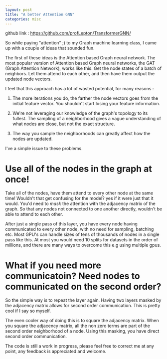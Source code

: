 ```yaml
---
layout: post
title: "A better Attention GNN"
categories: misc
---
```


github link : https://github.com/profLepton/TransformerGNN/

So while paying "attention" ;) to my Graph machine learning class, I came up with a couple of ideas that sounded fun. 

The first of these ideas is the Attention based Graph neural network. The most popular version of Attention based Graph neural networks, the GAT (Graph Attention Network), works like this. Get the node states of a batch of neighbors. Let them attend to each other, and then have them output the updated node vectors. 

I feel that this approach has a lot of wasted potential, for many reasons : 

1) The more iterations you do, the farther the node vectors goes from the initial feature vector. You shouldn't start losing your feature information.

2) We're not leveraging our knowledge of the graph's topology to its fullest. The sampling of a neighborhood gives a vague understanding of what nodes are close, but not the exact structure.

3) The way you sample the neighborhoods can greatly affect how the nodes are updated.


I've a simple issue to these problems.

# Use all of the nodes in the graph at once! 

Take all of the nodes, have them attend to every other node at the same time! Wouldn't that get confusing for the model? yes if it were just that it would. You'd need to *mask* the attention with the adjacency matrix of the graph. So that any nodes not connected to one another directly, wouldn't be able to attend to each other. 

After just a single pass of this layer, you have every node having communicated to every other node, with no need for sampling, batching etc. Most GPU's can handle sizes of tens of thousands of nodes in a single pass like this. At most you would need 10 splits for datasets in the order of millions, and there are many ways to overcome this e.g using multiple gpus.

# What if you need more communicatoin? Need nodes to communicated on the second order?

So the simple way is to repeat the layer again. Having two layers masked by the adjacency matrix allows for second order communication.
This is pretty cool if I say so myself. 

The even cooler way of doing this is to square the adjacency matrix. When you square the adjacency matrix, all the non zero terms are part of the second order neighborhood of a node. Using this masking, you have direct second order communication.



The code is still a work in progress, please feel free to correct me at any point, any feedback is appreciated and welcome.

